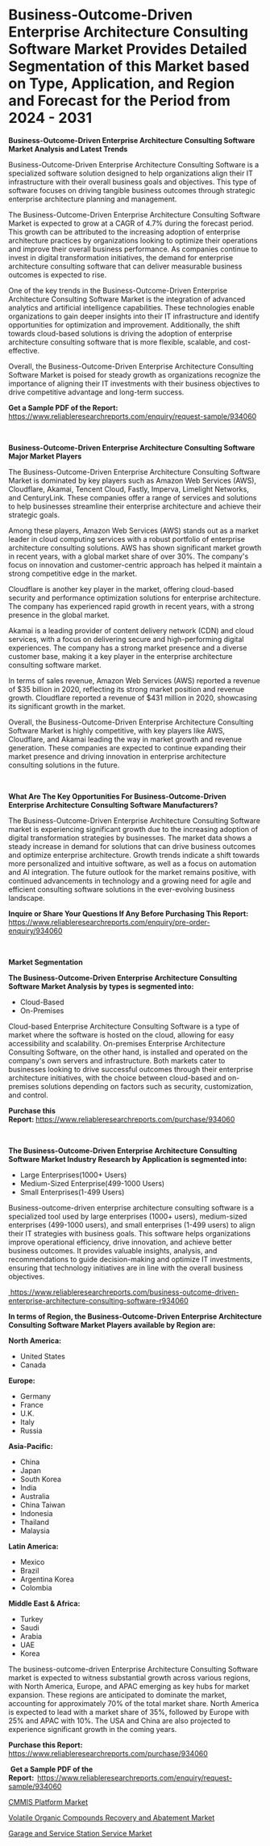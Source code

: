 <p><h1>Business-Outcome-Driven Enterprise Architecture Consulting Software Market Provides Detailed Segmentation of this Market based on Type, Application, and Region and Forecast for the Period from 2024 - 2031</h1></p><p><strong>Business-Outcome-Driven Enterprise Architecture Consulting Software Market Analysis and Latest Trends</strong></p>
<p><p>Business-Outcome-Driven Enterprise Architecture Consulting Software is a specialized software solution designed to help organizations align their IT infrastructure with their overall business goals and objectives. This type of software focuses on driving tangible business outcomes through strategic enterprise architecture planning and management.</p><p>The Business-Outcome-Driven Enterprise Architecture Consulting Software Market is expected to grow at a CAGR of 4.7% during the forecast period. This growth can be attributed to the increasing adoption of enterprise architecture practices by organizations looking to optimize their operations and improve their overall business performance. As companies continue to invest in digital transformation initiatives, the demand for enterprise architecture consulting software that can deliver measurable business outcomes is expected to rise.</p><p>One of the key trends in the Business-Outcome-Driven Enterprise Architecture Consulting Software Market is the integration of advanced analytics and artificial intelligence capabilities. These technologies enable organizations to gain deeper insights into their IT infrastructure and identify opportunities for optimization and improvement. Additionally, the shift towards cloud-based solutions is driving the adoption of enterprise architecture consulting software that is more flexible, scalable, and cost-effective.</p><p>Overall, the Business-Outcome-Driven Enterprise Architecture Consulting Software Market is poised for steady growth as organizations recognize the importance of aligning their IT investments with their business objectives to drive competitive advantage and long-term success.</p></p>
<p><strong>Get a Sample PDF of the Report:&nbsp;</strong> <a href="https://www.reliableresearchreports.com/enquiry/request-sample/934060">https://www.reliableresearchreports.com/enquiry/request-sample/934060</a></p>
<p>&nbsp;</p>
<p><strong>Business-Outcome-Driven Enterprise Architecture Consulting Software Major Market Players</strong></p>
<p><p>The Business-Outcome-Driven Enterprise Architecture Consulting Software Market is dominated by key players such as Amazon Web Services (AWS), Cloudflare, Akamai, Tencent Cloud, Fastly, Imperva, Limelight Networks, and CenturyLink. These companies offer a range of services and solutions to help businesses streamline their enterprise architecture and achieve their strategic goals.</p><p>Among these players, Amazon Web Services (AWS) stands out as a market leader in cloud computing services with a robust portfolio of enterprise architecture consulting solutions. AWS has shown significant market growth in recent years, with a global market share of over 30%. The company's focus on innovation and customer-centric approach has helped it maintain a strong competitive edge in the market.</p><p>Cloudflare is another key player in the market, offering cloud-based security and performance optimization solutions for enterprise architecture. The company has experienced rapid growth in recent years, with a strong presence in the global market.</p><p>Akamai is a leading provider of content delivery network (CDN) and cloud services, with a focus on delivering secure and high-performing digital experiences. The company has a strong market presence and a diverse customer base, making it a key player in the enterprise architecture consulting software market.</p><p>In terms of sales revenue, Amazon Web Services (AWS) reported a revenue of $35 billion in 2020, reflecting its strong market position and revenue growth. Cloudflare reported a revenue of $431 million in 2020, showcasing its significant growth in the market.</p><p>Overall, the Business-Outcome-Driven Enterprise Architecture Consulting Software Market is highly competitive, with key players like AWS, Cloudflare, and Akamai leading the way in market growth and revenue generation. These companies are expected to continue expanding their market presence and driving innovation in enterprise architecture consulting solutions in the future.</p></p>
<p>&nbsp;</p>
<p><strong>What Are The Key Opportunities For Business-Outcome-Driven Enterprise Architecture Consulting Software Manufacturers?</strong></p>
<p><p>The Business-Outcome-Driven Enterprise Architecture Consulting Software market is experiencing significant growth due to the increasing adoption of digital transformation strategies by businesses. The market data shows a steady increase in demand for solutions that can drive business outcomes and optimize enterprise architecture. Growth trends indicate a shift towards more personalized and intuitive software, as well as a focus on automation and AI integration. The future outlook for the market remains positive, with continued advancements in technology and a growing need for agile and efficient consulting software solutions in the ever-evolving business landscape.</p></p>
<p><strong>Inquire or Share Your Questions If Any Before Purchasing This Report:</strong> <a href="https://www.reliableresearchreports.com/enquiry/pre-order-enquiry/934060">https://www.reliableresearchreports.com/enquiry/pre-order-enquiry/934060</a></p>
<p>&nbsp;</p>
<p><strong>Market Segmentation</strong></p>
<p><strong>The Business-Outcome-Driven Enterprise Architecture Consulting Software Market Analysis by types is segmented into:</strong></p>
<p><ul><li>Cloud-Based</li><li>On-Premises</li></ul></p>
<p><p>Cloud-based Enterprise Architecture Consulting Software is a type of market where the software is hosted on the cloud, allowing for easy accessibility and scalability. On-premises Enterprise Architecture Consulting Software, on the other hand, is installed and operated on the company's own servers and infrastructure. Both markets cater to businesses looking to drive successful outcomes through their enterprise architecture initiatives, with the choice between cloud-based and on-premises solutions depending on factors such as security, customization, and control.</p></p>
<p><strong>Purchase this Report:&nbsp;</strong><a href="https://www.reliableresearchreports.com/purchase/934060">https://www.reliableresearchreports.com/purchase/934060</a></p>
<p>&nbsp;</p>
<p><strong>The Business-Outcome-Driven Enterprise Architecture Consulting Software Market Industry Research by Application is segmented into:</strong></p>
<p><ul><li>Large Enterprises(1000+ Users)</li><li>Medium-Sized Enterprise(499-1000 Users)</li><li>Small Enterprises(1-499 Users)</li></ul></p>
<p><p>Business-outcome-driven enterprise architecture consulting software is a specialized tool used by large enterprises (1000+ users), medium-sized enterprises (499-1000 users), and small enterprises (1-499 users) to align their IT strategies with business goals. This software helps organizations improve operational efficiency, drive innovation, and achieve better business outcomes. It provides valuable insights, analysis, and recommendations to guide decision-making and optimize IT investments, ensuring that technology initiatives are in line with the overall business objectives.</p></p>
<p><a href="https://www.reliableresearchreports.com/business-outcome-driven-enterprise-architecture-consulting-software-r934060">&nbsp;https://www.reliableresearchreports.com/business-outcome-driven-enterprise-architecture-consulting-software-r934060</a></p>
<p><strong>In terms of Region, the Business-Outcome-Driven Enterprise Architecture Consulting Software Market Players available by Region are:</strong></p>
<p>
    <p> <strong> North America: </strong>
        <ul>
            <li>United States</li>
            <li>Canada</li>
        </ul>
        </p> 
    <p> <strong> Europe: </strong>
        <ul>
            <li>Germany</li>
            <li>France</li>
            <li>U.K.</li>
            <li>Italy</li>
            <li>Russia</li>
        </ul>
        </p> 
    <p> <strong> Asia-Pacific: </strong>
        <ul>
            <li>China</li>
            <li>Japan</li>
            <li>South Korea</li>
            <li>India</li>
            <li>Australia</li>
            <li>China Taiwan</li>
            <li>Indonesia</li>
            <li>Thailand</li>
            <li>Malaysia</li>
        </ul>
        </p> 
    <p> <strong> Latin America: </strong>
        <ul>
            <li>Mexico</li>
            <li>Brazil</li>
            <li>Argentina Korea</li>
            <li>Colombia</li>
        </ul>
        </p> 
    <p> <strong> Middle East & Africa: </strong>
        <ul>
            <li>Turkey</li>
            <li>Saudi</li>
            <li>Arabia</li>
            <li>UAE</li>
            <li>Korea</li>
        </ul>
    </p>
    </p>
<p><p>The business-outcome-driven Enterprise Architecture Consulting Software market is expected to witness substantial growth across various regions, with North America, Europe, and APAC emerging as key hubs for market expansion. These regions are anticipated to dominate the market, accounting for approximately 70% of the total market share. North America is expected to lead with a market share of 35%, followed by Europe with 25% and APAC with 10%. The USA and China are also projected to experience significant growth in the coming years.</p></p>
<p><strong>Purchase this Report: </strong><a href="https://www.reliableresearchreports.com/purchase/934060">https://www.reliableresearchreports.com/purchase/934060</a></p>
<p>&nbsp;<strong>Get a Sample PDF of the Report:&nbsp;&nbsp;</strong><a href="https://www.reliableresearchreports.com/enquiry/request-sample/934060">https://www.reliableresearchreports.com/enquiry/request-sample/934060</a></p>
<p><strong></strong></p>
<p><p><a href="https://github.com/ajiariaa/Market-Research-Report-List-1/blob/main/cmmis-platform-market.md">CMMIS Platform Market</a></p><p><a href="https://github.com/sarohimweaach77/Market-Research-Report-List-1/blob/main/volatile-organic-compounds-recovery-and-abatement-market.md">Volatile Organic Compounds Recovery and Abatement Market</a></p><p><a href="https://github.com/niyotibauri9/Market-Research-Report-List-1/blob/main/garage-and-service-station-service-market.md">Garage and Service Station Service Market</a></p></p>